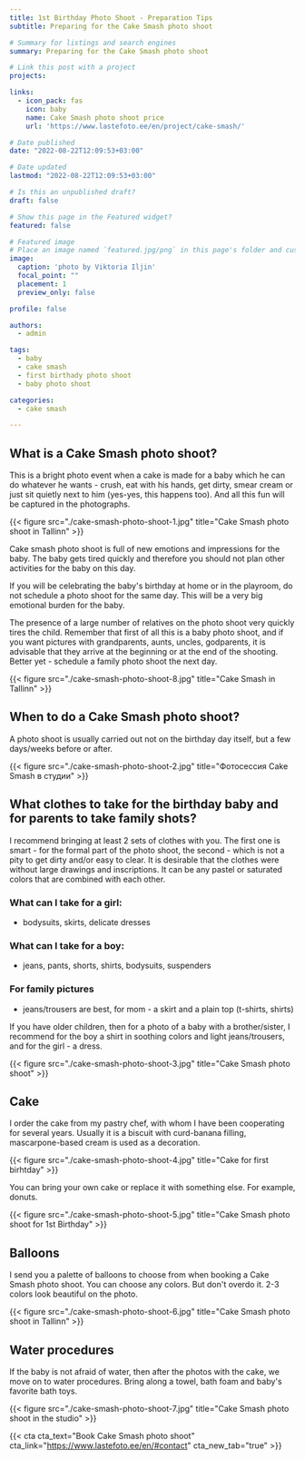 ```yaml
---
title: 1st Birthday Photo Shoot - Preparation Tips
subtitle: Preparing for the Cake Smash photo shoot

# Summary for listings and search engines
summary: Preparing for the Cake Smash photo shoot

# Link this post with a project
projects: 

links:
  - icon_pack: fas
    icon: baby
    name: Cake Smash photo shoot price
    url: 'https://www.lastefoto.ee/en/project/cake-smash/'

# Date published
date: "2022-08-22T12:09:53+03:00"

# Date updated
lastmod: "2022-08-22T12:09:53+03:00"

# Is this an unpublished draft?
draft: false

# Show this page in the Featured widget?
featured: false

# Featured image
# Place an image named `featured.jpg/png` in this page's folder and customize its options here.
image:
  caption: 'photo by Viktoria Iljin'
  focal_point: ""
  placement: 1
  preview_only: false

profile: false

authors:
  - admin

tags:
  - baby
  - cake smash
  - first birthady photo shoot
  - baby photo shoot

categories:
  - cake smash

---
```

## What is a Cake Smash photo shoot?
This is a bright photo event when a cake is made for a baby which he can do whatever he wants - crush, eat with his hands, get dirty, smear cream or just sit quietly next to him (yes-yes, this happens too). And all this fun will be captured in the photographs.

{{< figure src="./cake-smash-photo-shoot-1.jpg" title="Cake Smash photo shoot in Tallinn" >}}

Cake smash photo shoot is full of new emotions and impressions for the baby. The baby gets tired quickly and therefore you should not plan other activities for the baby on this day.

If you will be celebrating the baby's birthday at home or in the playroom, do not schedule a photo shoot for the same day. This will be a very big emotional burden for the baby.

The presence of a large number of relatives on the photo shoot very quickly tires the child. Remember that first of all this is a baby photo shoot, and if you want pictures with grandparents, aunts, uncles, godparents, it is advisable that they arrive at the beginning or at the end of the shooting. Better yet - schedule a family photo shoot the next day.

{{< figure src="./cake-smash-photo-shoot-8.jpg" title="Cake Smash in Tallinn" >}}

## When to do a Cake Smash photo shoot?
A photo shoot is usually carried out not on the birthday day itself, but a few days/weeks before or after.

{{< figure src="./cake-smash-photo-shoot-2.jpg" title="Фотосессия Cake Smash в студии" >}}

## What clothes to take for the birthday baby and for parents to take family shots?
I recommend bringing at least 2 sets of clothes with you. The first one is smart - for the formal part of the photo shoot, the second - which is not a pity to get dirty and/or easy to clear. It is desirable that the clothes were without large drawings and inscriptions. It can be any pastel or saturated colors that are combined with each other.
### What can I take for a girl:
- bodysuits, skirts, delicate dresses
### What can I take for a boy:
- jeans, pants, shorts, shirts, bodysuits, suspenders
### For family pictures
- jeans/trousers are best, for mom - a skirt and a plain top (t-shirts, shirts)

If you have older children, then for a photo of a baby with a brother/sister, I recommend for the boy a shirt in soothing colors and light jeans/trousers, and for the girl - a dress.

{{< figure src="./cake-smash-photo-shoot-3.jpg" title="Cake Smash photo shoot" >}}

## Cake
I order the cake from my pastry chef, with whom I have been cooperating for several years. Usually it is a biscuit with curd-banana filling, mascarpone-based cream is used as a decoration.

{{< figure src="./cake-smash-photo-shoot-4.jpg" title="Cake for first birhtday" >}}

You can bring your own cake or replace it with something else. For example, donuts. 

{{< figure src="./cake-smash-photo-shoot-5.jpg" title="Cake Smash photo shoot for 1st Birthday" >}}

## Balloons
I send you a palette of balloons to choose from when booking a Cake Smash photo shoot. You can choose any colors. But don't overdo it. 2-3 colors look beautiful on the photo.

{{< figure src="./cake-smash-photo-shoot-6.jpg" title="Cake Smash photo shoot in Tallinn" >}}

## Water procedures

If the baby is not afraid of water, then after the photos with the cake, we move on to water procedures. Bring along a towel, bath foam and baby's favorite bath toys.

{{< figure src="./cake-smash-photo-shoot-7.jpg" title="Cake Smash photo shoot in the studio" >}}

{{< cta cta_text="Book Cake Smash photo shoot" cta_link="https://www.lastefoto.ee/en/#contact" cta_new_tab="true" >}}